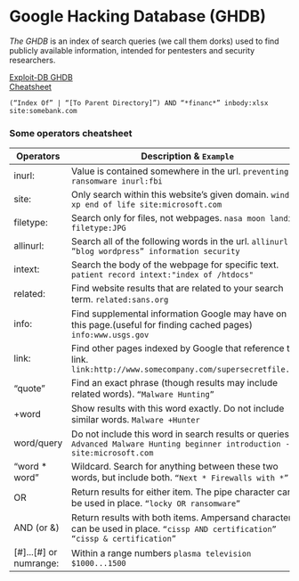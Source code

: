 # Google Hacking Database (GHDB)
*The GHDB* is an index of search queries (we call them dorks) used to find publicly available information, intended for pentesters and security researchers.  

[Exploit-DB GHDB](https://www.exploit-db.com/google-hacking-database)  
[Cheatsheet](https://sansorg.egnyte.com/dl/f4TCYNMgN6)

```
(“Index Of” | “[To Parent Directory]”) AND “*financ*” inbody:xlsx site:somebank.com
```
### Some operators cheatsheet
Operators | Description & ```Example```
------------ | -------------
inurl: | Value is contained somewhere in the url.  ```preventing ransomware ​inurl:fbi​```
site: | Only search within this website’s given domain. ```windows xp end of life ​site:microsoft.com```
filetype: | Search only for files, not webpages. ```nasa moon landing ​filetype:JPG```
allinurl: | Search all of the following words in the url. ```allinurl: ”blog wordpress”​ information security```
intext: | Search the body of the webpage for specific text. ``` patient record ​intext:"index of /htdocs"```
related: | Find website results that are related to your search term. ```related:sans.org ```
info: | Find supplemental information Google may have on this page.(useful for finding cached pages) ```info:www.usgs.gov```
link: | Find other pages indexed by Google that reference this link. ```link:http://www.somecompany.com/supersecretfile.doc```
“quote” | Find an exact phrase (though results may include related words). ```“Malware Hunting”```
+word | Show results with this word exactly. Do not include similar words. ```Malware +Hunter```
­word/query | Do not include this word in search results or queries. ```​Advanced Malware Hunting ­beginner ­introduction ­site:microsoft.com```
“word * word” | Wildcard. Search for anything between these two words, but include both. ```“Next * Firewalls with *”```
OR | Return results for either item. The pipe character can be used in place. ```“locky OR ransomware”```
AND (or &) | Return results with both items. Ampersand character can be used in place. ```​“cissp AND certification”​  “cissp & certification”```
[#]...[#] or numrange: | Within a range numbers ```plasma television $1000...1500```
